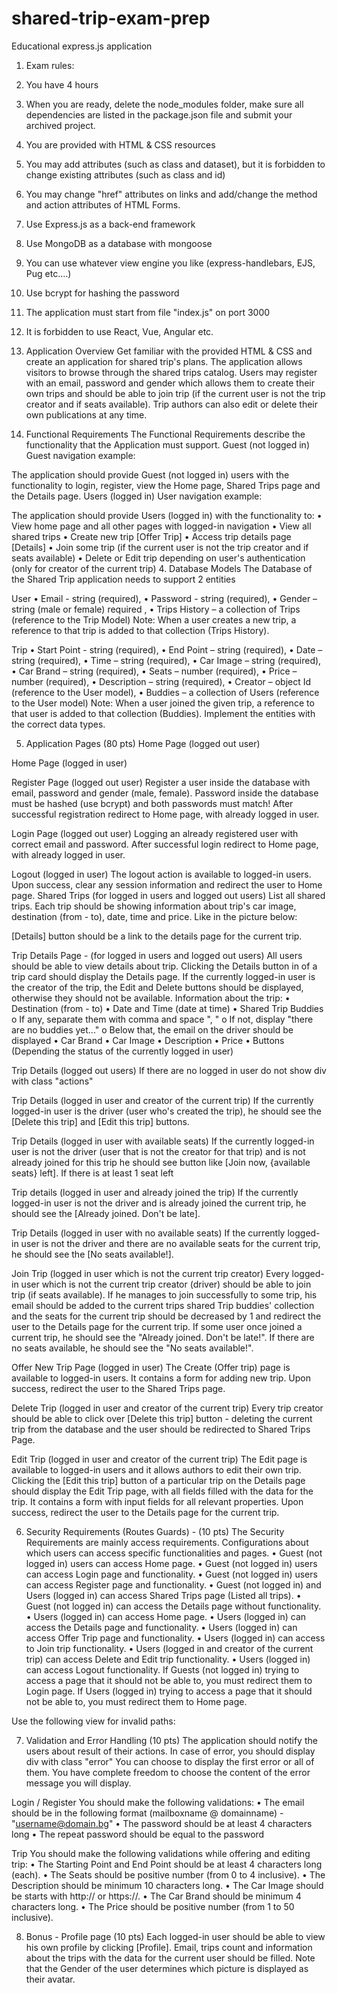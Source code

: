 # shared-trip-exam-prep
 Educational express.js application

1.	Exam rules:
1.	You have 4 hours 
2.	When you are ready, delete the node_modules folder, make sure all dependencies are listed in the package.json file and submit your archived project.
3.	You are provided with HTML & CSS resources 
4.	You may add attributes (such as class and dataset), but it is forbidden to change existing attributes (such as class and id)
5.	You may change "href" attributes on links and add/change the method and action attributes of HTML Forms.
6.	Use Express.js as a back-end framework
7.	Use MongoDB as a database with mongoose
8.	You can use whatever view engine you like (express-handlebars, EJS, Pug etc.…)
9.	Use bcrypt for hashing the password
10.	The application must start from file "index.js" on port 3000
11.	It is forbidden to use React, Vue, Angular etc.

2.	Application Overview
Get familiar with the provided HTML & CSS and create an application for shared trip's plans.
The application allows visitors to browse through the shared trips catalog. Users may register with an email, password and gender which allows them to create their own trips and should be able to join trip (if the current user is not the trip creator and if seats available). Trip authors can also edit or delete their own publications at any time.
3.	Functional Requirements
The Functional Requirements describe the functionality that the Application must support.
Guest (not logged in)
Guest navigation example: 
 
The application should provide Guest (not logged in) users with the functionality to login, register, view the Home page, Shared Trips page and the Details page.
Users (logged in)
User navigation example:
 
The application should provide Users (logged in) with the functionality to:
•	View home page and all other pages with logged-in navigation
•	View all shared trips
•	Create new trip [Offer Trip]
•	Access trip details page [Details]
•	Join some trip (if the current user is not the trip creator and if seats available)
•	Delete or Edit trip depending on user's authentication (only for creator of the current trip)
4.	Database Models
The Database of the Shared Trip application needs to support 2 entities

User
•	Email - string (required),
•	Password - string (required),
•	Gender – string (male or female) required ,
•	Trips History – a collection of Trips (reference to the Trip Model)
Note: When a user creates a new trip, a reference to that trip is added to that collection (Trips History).

Trip
•	Start Point - string (required), 
•	End Point – string (required),
•	Date – string (required),
•	Time – string (required),
•	Car Image – string (required),
•	Car Brand – string (required),
•	Seats – number (required),
•	Price – number (required),
•	Description – string (required),
•	Creator – object Id (reference to the User model),
•	Buddies – a collection of Users (reference to the User model)
Note: When a user joined the given trip, a reference to that user is added to that collection (Buddies).
Implement the entities with the correct data types.


5.	Application Pages (80 pts)
Home Page (logged out user)
  
Home Page (logged in user)
 
Register Page (logged out user)
Register a user inside the database with email, password and gender (male, female). Password inside the database must be hashed (use bcrypt) and both passwords must match! After successful registration redirect to Home page, with already logged in user.
 
Login Page (logged out user)
Logging an already registered user with correct email and password. After successful login redirect to Home page, with already logged in user.
  
Logout (logged in user)
The logout action is available to logged-in users. Upon success, clear any session information and redirect the user to Home page.
Shared Trips (for logged in users and logged out users)
List all shared trips. Each trip should be showing information about trip's car image, destination (from - to), date, time and price. Like in the picture below:
 
[Details] button should be a link to the details page for the current trip.

  
Trip Details Page - (for logged in users and logged out users)
All users should be able to view details about trip. Clicking the Details button in of a trip card should display the Details page. If the currently logged-in user is the creator of the trip, the Edit and Delete buttons should be displayed, otherwise they should not be available.
Information about the trip:
•	Destination (from - to)
•	Date and Time (date at time)
•	Shared Trip Buddies
o	If any, separate them with comma and space ", "
o	If not, display "there are no buddies yet..."
o	Below that, the email on the driver should be displayed
•	Car Brand
•	Car Image
•	Description
•	Price
•	Buttons (Depending the status of the currently logged in user)

Trip Details (logged out users)
If there are no logged in user do not show div with class "actions"
 
Trip Details (logged in user and creator of the current trip)
If the currently logged-in user is the driver (user who's created the trip), he should see the [Delete this trip] and [Edit this trip] buttons.
 
Trip Details (logged in user with available seats)
If the currently logged-in user is not the driver (user that is not the creator for that trip) and is not already joined for this trip he should see button like [Join now, {available seats} left]. If there is at least 1 seat left
 
Trip details (logged in user and already joined the trip)
If the currently logged-in user is not the driver and is already joined the current trip, he should see the [Already joined. Don't be late].
 
Trip Details (logged in user with no available seats)
If the currently logged-in user is not the driver and there are no available seats for the current trip, he should see the [No seats available!].
 

Join Trip (logged in user which is not the current trip creator)
Every logged-in user which is not the current trip creator (driver) should be able to join trip (if seats available). If he manages to join successfully to some trip, his email should be added to the current trips shared Trip buddies' collection and the seats for the current trip should be decreased by 1 and redirect the user to the Details page for the current trip.
If some user once joined a current trip, he should see the "Already joined. Don't be late!".
If there are no seats available, he should see the "No seats available!".

Offer New Trip Page (logged in user)
The Create (Offer trip) page is available to logged-in users. It contains a form for adding new trip. Upon success, redirect the user to the Shared Trips page.
 
Delete Trip (logged in user and creator of the current trip) 
Every trip creator should be able to click over [Delete this trip] button - deleting the current trip from the database and the user should be redirected to Shared Trips Page.

Edit Trip (logged in user and creator of the current trip)
The Edit page is available to logged-in users and it allows authors to edit their own trip. Clicking the [Edit this trip] button of a particular trip on the Details page should display the Edit Trip page, with all fields filled with the data for the trip. It contains a form with input fields for all relevant properties. Upon success, redirect the user to the Details page for the current trip.
 
6.	Security Requirements (Routes Guards) - (10 pts)
The Security Requirements are mainly access requirements. Configurations about which users can access specific functionalities and pages.
•	Guest (not logged in) users can access Home page.
•	Guest (not logged in) users can access Login page and functionality.
•	Guest (not logged in) users can access Register page and functionality.
•	Guest (not logged in) and Users (logged in) can access Shared Trips page (Listed all trips).
•	Guest (not logged in) can access the Details page without functionality.
•	Users (logged in) can access Home page.
•	Users (logged in) can access the Details page and functionality.
•	Users (logged in) can access Offer Trip page and functionality.
•	Users (logged in) can access to Join trip functionality.
•	Users (logged in and creator of the current trip) can access Delete and Edit trip functionality. 
•	Users (logged in) can access Logout functionality.
If Guests (not logged in) trying to access а page that it should not be able to, you must redirect them to Login page.
If Users (logged in) trying to access а page that it should not be able to, you must redirect them to Home page.

Use the following view for invalid paths:
 
7.	Validation and Error Handling (10 pts)
The application should notify the users about result of their actions.
In case of error, you should display div with class "error"
You can choose to display the first error or all of them. You have complete freedom to choose the content of the error message you will display.

Login / Register
You should make the following validations:
•	The email should be in the following format (mailboxname @ domainname) - "username@domain.bg"
•	The password should be at least 4 characters long
•	The repeat password should be equal to the password
   
Trip
You should make the following validations while offering and editing trip:
•	The Starting Point and End Point should be at least 4 characters long (each).
•	The Seats should be positive number (from 0 to 4 inclusive).
•	The Description should be minimum 10 characters long.
•	The Car Image should be starts with http:// or https://.
•	The Car Brand should be minimum 4 characters long.
•	The Price should be positive number (from 1 to 50 inclusive).

 
8.	Bonus - Profile page (10 pts)
Each logged-in user should be able to view his own profile by clicking [Profile]. Email, trips count and information about the trips with the data for the current user should be filled. Note that the Gender of the user determines which picture is displayed as their avatar.
